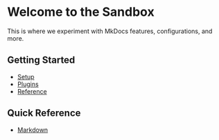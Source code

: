 # Welcome to the Sandbox

This is where we experiment with MkDocs features, configurations, and more.

## Getting Started
- [Setup](setup.md)
- [Plugins](plugins.md)
- [Reference](reference.md)

## Quick Reference
- [Markdown](markdown.md)